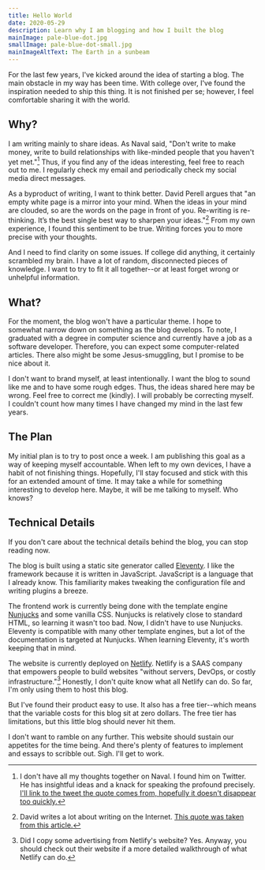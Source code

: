 ```yaml
---
title: Hello World
date: 2020-05-29
description: Learn why I am blogging and how I built the blog
mainImage: pale-blue-dot.jpg
smallImage: pale-blue-dot-small.jpg
mainImageAltText: The Earth in a sunbeam
---
```


For the last few years, I've kicked around the idea of starting a blog. The main obstacle in my way has been time. With college over, I've found the inspiration needed to ship this thing. It is not finished per se; however, I feel comfortable sharing it with the world.

## Why?

I am writing mainly to share ideas. As Naval said, "Don't write to make money, write to build relationships with like-minded people that you haven't yet met."[^1] Thus, if you find any of the ideas interesting, feel free to reach out to me. I regularly check my email and periodically check my social media direct messages.

As a byproduct of writing, I want to think better. David Perell argues that "an empty white page is a mirror into your mind. When the ideas in your mind are clouded, so are the words on the page in front of you. Re-writing is re-thinking. It’s the best single best way to sharpen your ideas."[^2] From my own experience, I found this sentiment to be true. Writing forces you to more precise with your thoughts.

And I need to find clarity on some issues. If college did anything, it certainly scrambled my brain. I have a lot of random, disconnected pieces of knowledge. I want to try to fit it all together--or at least forget wrong or unhelpful information. 

## What?

For the moment, the blog won't have a particular theme. I hope to somewhat narrow down on something as the blog develops. To note, I graduated with a degree in computer science and currently have a job as a software developer. Therefore, you can expect some computer-related articles. There also might be some Jesus-smuggling, but I promise to be nice about it.

I don't want to brand myself, at least intentionally. I want the blog to sound like me and to have some rough edges. Thus, the ideas shared here may be wrong. Feel free to correct me (kindly). I will probably be correcting myself. I couldn't count how many times I have changed my mind in the last few years.

## The Plan

My initial plan is to try to post once a week. I am publishing this goal as a way of keeping myself accountable. When left to my own devices, I have a habit of not finishing things. Hopefully, I'll stay focused and stick with this for an extended amount of time. It may take a while for something interesting to develop here. Maybe, it will be me talking to myself. Who knows?

## Technical Details

If you don't care about the technical details behind the blog, you can stop reading now.

The blog is built using a static site generator called [Eleventy](https://www.11ty.dev/). I like the framework because it is written in JavaScript. JavaScript is a language that I already know. This familiarity makes tweaking the configuration file and writing plugins a breeze. 

The frontend work is currently being done with the template engine [Nunjucks](https://www.mozilla.github.io/nunjucks/) and some vanilla CSS. Nunjucks is relatively close to standard HTML, so learning it wasn't too bad. Now, I didn't have to use Nunjucks. Eleventy is compatible with many other template engines, but a lot of the documentation is targeted at Nunjucks. When learning Eleventy, it's worth keeping that in mind.

The website is currently deployed on [Netlify](https://www.netlify.com/). Netlify is a SAAS company that empowers people to build websites "without servers, DevOps, or costly infrastructure."[^3] Honestly, I don't quite know what all Netlify can do. So far, I'm only using them to host this blog.

But I've found their product easy to use. It also has a free tier--which means that the variable costs for this blog sit at zero dollars. The free tier has limitations, but this little blog should never hit them. 

I don't want to ramble on any further. This website should sustain our appetites for the time being. And there's plenty of features to implement and essays to scribble out. Sigh. I'll get to work.

[^1]: I don't have all my thoughts together on Naval. I found him on Twitter. He has insightful ideas and a knack for speaking the profound precisely. [I'll link to the tweet the quote comes from, hopefully it doesn't disappear too quickly.](https://twitter.com/NavalBot/status/1264647582522970113?s=20)

[^2]: David writes a lot about writing on the Internet. [This quote was taken from this article.](https://www.perell.com/blog/why-you-should-write)

[^3]: Did I copy some advertising from Netlify's website? Yes. Anyway, you should check out their website if a more detailed walkthrough of what Netlify can do.